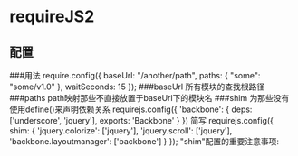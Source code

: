 requireJS2
=========================================================================================================================
配置
-------------------------------------------
###用法
    require.config({
      baseUrl: "/another/path",
      paths: {
          "some": "some/v1.0"
      },
      waitSeconds: 15
    });
###baseUrl
所有模块的查找根路径
###paths
path映射那些不直接放置于baseUrl下的模块名
###shim
为那些没有使用define()来声明依赖关系
        requirejs.config({
            'backbone': {
                 deps: ['underscore', 'jquery'],
                 exports: 'Backbone'
            }
        })
简写
        requirejs.config({
            shim: {
                'jquery.colorize': ['jquery'],
                'jquery.scroll': ['jquery'],
                'backbone.layoutmanager': ['backbone']
            }
        });
"shim"配置的重要注意事项:



